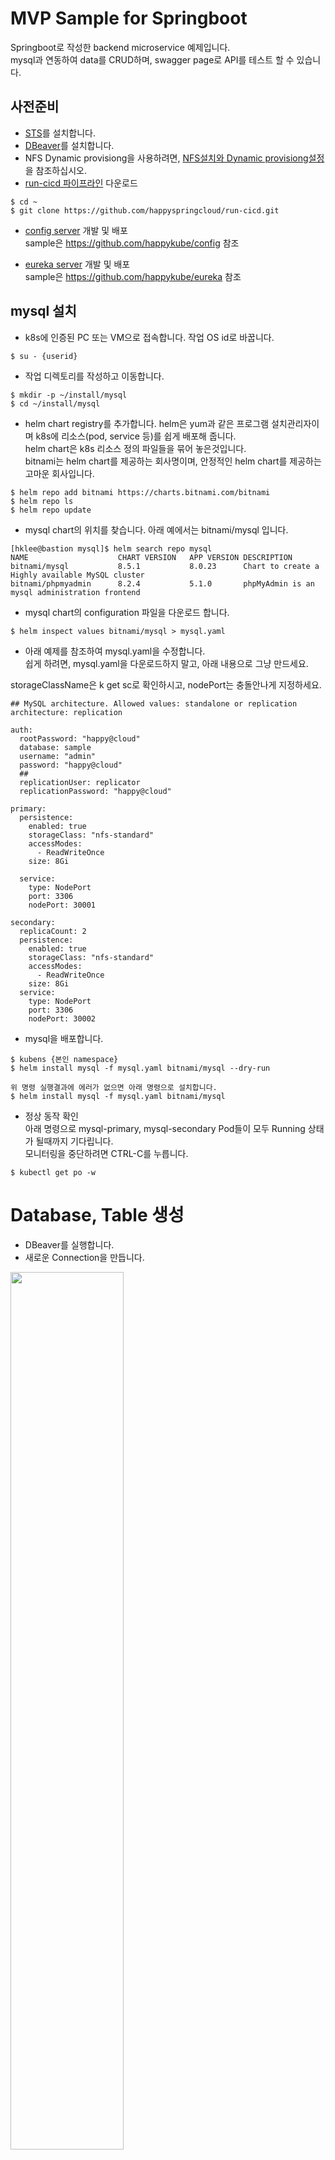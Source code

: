 # MVP Sample for Springboot

Springboot로 작성한 backend microservice 예제입니다.   
mysql과 연동하여 data를 CRUD하며, swagger page로 API를 테스트 할 수 있습니다.   

## 사전준비 
- [STS](https://spring.io/tools)를 설치합니다.
- [DBeaver](https://dbeaver.io/)를 설치합니다.  
- NFS Dynamic provisiong을 사용하려면, [NFS설치와 Dynamic provisiong설정](https://happycloud-lee.tistory.com/178?category=832243)을 참조하십시오.
- [run-cicd 파이프라인](https://happycloud-lee.tistory.com/195?category=832250) 다운로드
```
$ cd ~
$ git clone https://github.com/happyspringcloud/run-cicd.git
```
- [config server](https://happycloud-lee.tistory.com/209?category=902419) 개발 및 배포   
sample은 https://github.com/happykube/config 참조   

- [eureka server](https://happycloud-lee.tistory.com/210?category=902419) 개발 및 배포   
sample은 https://github.com/happykube/eureka 참조   


## mysql 설치
- k8s에 인증된 PC 또는 VM으로 접속합니다. 작업 OS id로 바꿉니다.   
```
$ su - {userid}
``` 

- 작업 디렉토리를 작성하고 이동합니다. 
```
$ mkdir -p ~/install/mysql
$ cd ~/install/mysql
``` 

- helm chart registry를 추가합니다. 
helm은 yum과 같은 프로그램 설치관리자이며 k8s에 리소스(pod, service 등)를 쉽게 배포해 줍니다.  
helm chart은 k8s 리소스 정의 파일들을 묶어 놓은것입니다.  
bitnami는 helm chart를 제공하는 회사명이며, 안정적인 helm chart를 제공하는 고마운 회사입니다.   
```
$ helm repo add bitnami https://charts.bitnami.com/bitnami
$ helm repo ls
$ helm repo update
```

- mysql chart의 위치를 찾습니다. 
아래 예에서는 bitnami/mysql	입니다.   
```
[hklee@bastion mysql]$ helm search repo mysql
NAME                   	CHART VERSION	APP VERSION	DESCRIPTION
bitnami/mysql          	8.5.1        	8.0.23     	Chart to create a Highly available MySQL cluster
bitnami/phpmyadmin     	8.2.4        	5.1.0      	phpMyAdmin is an mysql administration frontend
```
- mysql chart의 configuration 파일을 다운로드 합니다.  

```
$ helm inspect values bitnami/mysql > mysql.yaml

```

- 아래 예제를 참조하여 mysql.yaml을 수정합니다.  
쉽게 하려면, mysql.yaml을 다운로드하지 말고, 아래 내용으로 그냥 만드세요.   

storageClassName은 k get sc로 확인하시고, nodePort는 충돌안나게 지정하세요.  

```
## MySQL architecture. Allowed values: standalone or replication
architecture: replication

auth:
  rootPassword: "happy@cloud"
  database: sample
  username: "admin"
  password: "happy@cloud"
  ##
  replicationUser: replicator
  replicationPassword: "happy@cloud"

primary:
  persistence:
    enabled: true
    storageClass: "nfs-standard"
    accessModes:
      - ReadWriteOnce
    size: 8Gi

  service:
    type: NodePort
    port: 3306
    nodePort: 30001

secondary:
  replicaCount: 2
  persistence:
    enabled: true
    storageClass: "nfs-standard"
    accessModes:
      - ReadWriteOnce
    size: 8Gi
  service:
    type: NodePort
    port: 3306
    nodePort: 30002
```

- mysql을 배포합니다.   
```
$ kubens {본인 namespace} 
$ helm install mysql -f mysql.yaml bitnami/mysql --dry-run

위 명령 실행결과에 에러가 없으면 아래 명령으로 설치합니다.   
$ helm install mysql -f mysql.yaml bitnami/mysql
```

- 정상 동작 확인   
아래 명령으로 mysql-primary, mysql-secondary Pod들이 모두 Running 상태가 될때까지 기다립니다.    
모니터링을 중단하려면 CTRL-C를 누릅니다.    
```
$ kubectl get po -w 
```

# Database, Table 생성 
- DBeaver를 실행합니다. 
- 새로운 Connection을 만듭니다. 
<img src="./img/2021-04-04-12-25-55.png" width=60% height=60%/>

Server Host는 k8s node중 아무거나 한 node의 public IP를 지정합니다.  
위 mysql.yaml에 정의한대로,   
mysql-primary의 nodePort, auth.database, auth.rootPassword를 입력합니다.   
<img src="./img/2021-04-04-12-31-36.png" width=80% height=80%/>

- Database 'msadb'를 생성합니다. 
<img src="./img/2021-04-04-12-37-46.png" width=60% height=60%/>
<img src="./img/2021-04-04-12-39-58.png" width=60% height=60%/>

아래 내용을 붙여넣기 하고, 위 그림과 같이 왼쪽 화살표 아이콘을 클릭하여 실행합니다.   
```
create database if not exists msadb default CHARACTER SET utf8 collate utf8_unicode_ci;
```

새로고침하여, msadb가 생성되었는지 확인합니다.   
<img src="./img/2021-04-04-12-41-48.png" width=40% height=40%/>

- user 'msa'를 만듭니다.  
아래 내용을 붙여넣기 하고, 왼쪽 화살표 아이콘을 클릭하여 실행합니다.   
```
create user 'msa'@'%' IDENTIFIED by 'passw0rd';
```

- user 'msa'가 msadb를 사용할 수 있도록 권한을 부여합니다.   
아래 내용을 붙여넣기 하고, 왼쪽 화살표 아이콘을 클릭하여 실행합니다.   
```
grant all PRIVILEGES on msadb.* to 'msa'@'%';
```

- Connection을 편집하여, Database를 msadb로 변경합니다. 
<img src="./img/2021-04-04-12-52-05.png" width=40% height=40%/>

<img src="./img/2021-04-04-12-52-34.png" width=40% height=40%/>

- Table 'tb_user'를 생성합니다. 
SQL편집기를 열고, 아래 내용을 실행합니다. 
```
CREATE TABLE `tb_user` (
  `id` int(11) unsigned NOT NULL AUTO_INCREMENT,
  `user_id` varchar(50) COLLATE utf8_unicode_ci DEFAULT NULL,
  `user_nm` varchar(250) COLLATE utf8_unicode_ci DEFAULT NULL,
  `addr` varchar(500) COLLATE utf8_unicode_ci DEFAULT NULL,
  `cell_phone` varchar(250) COLLATE utf8_unicode_ci DEFAULT NULL,
  `agree_info` varchar(50) COLLATE utf8_unicode_ci DEFAULT NULL,
  `birth_dt` varchar(50) COLLATE utf8_unicode_ci DEFAULT NULL,
  PRIMARY KEY (`id`)
) ENGINE=InnoDB AUTO_INCREMENT=4 DEFAULT CHARSET=utf8 COLLATE=utf8_unicode_ci;
```

## 프로그램 다운로드, 테스트
- PC에서 이 repository를 본인git으로 fectch합니다. 
<img src="./img/2021-04-04-13-08-45.png" width=60% height=60%/>

- PC에서 fetch한 repository를 clone합니다. 
```
> git clone https://github.com/{your git org}/mvp-sample-springboot.git
```

- STS에 import합니다. 
<img src="./img/2021-04-04-13-09-29.png" width=40% height=40%/>
<img src="./img/2021-04-04-13-09-42.png" width=60% height=60%/>

clone한 디렉토리를 선택합니다. 프로젝트를 선택하고, [Finish]를 클릭합니다.   
<img src="./img/2021-04-04-13-10-18.png" width=60% height=60%/>


- Update project를 수행합니다.  
Project를 선택하고, 우측마우스를 누른 후 'Maven > Update project'를 실행합니다.    
아래 그림과 같이 'Force ...'를 체크하고 업데이트를 수행합니다.   
<img src="./img/2021-04-04-13-13-27.png" width=60% height=60%/>


- application-local.yaml파일을 열어, mysql host의 IP를 수정합니다.  
k8s node중 아무거나 한 Node의 IP를 지정하면 됩니다.   
<img src="./img/2021-04-04-13-17-33.png" width=90% height=90%/>

- local에서 config와 eureka서버를 실행합니다.   
<img src="./img/2021-04-04-13-19-20.png" width=60% height=60%/>

- mvp-sample-springboot를 실행합니다.  
<img src="./img/2021-04-04-13-24-13.png" width=50% height=50%/>

- 웹브라우저에서 http://localhost:1001/swagger-ui/를 오픈합니다.  
API가 정상적으로 수행되는지 확인한다.   

## config관리 repository에 설정파일 추가   
- config서버와 연결된 config관리 git repository를 PC에 clone
예를 들어 그 이름이 configmng라며 아래와 같이 clone합니다.   
```
> cd ~/work
> git clone https://github.com/happykube/configmng.git 
```

- mvp-sample-springboot 디렉토리를 만들고, config파일들 작성
  - mvp-sample-springboot-cicd-common.properties   
  ```
  # Container Image info
  image_registry=docker.io
  image_project=happykube
  image_repository=mvp-sample-springboot
  image_tag=0.0.1

  # resources
  req_cpu=64m
  req_mem=64Mi
  limit_cpu=1024m
  limit_mem=1024Mi

  # db info
  dbhost=mysql-primary
  dbport=3306
  dbuser=msa
  ```

  - mvp-sample-springboot-cicd-dev.properties   
  service_host의 IP는 본인 k8s node ip로 변경하세요.   
  ```
  # namespace, sa
  namespace=hklee
  serviceaccount=sa-hklee

  # Service info
  service_target_port=1001
  service_port=1001
  service_host=hklee.mvp-sample-springboot.169.56.84.37.nip.io
  service_replicas=1

  image_pull_policy=Always

  ```

  - mvp-sample-springboot-cicd-prod.properties   
  service_host의 IP는 본인 k8s node ip로 변경하세요.   
  ```
  # namespace, sa
  namespace=hklee
  serviceaccount=sa-hklee

  # Service info
  service_target_port=1001
  service_port=1001
  service_host=hklee.mvp-sample-springboot.169.56.84.37.nip.io
  service_replicas=2

  image_pull_policy=Always

  ```
  
  - mvp-sample-springboot-common.yaml
  값 바꾸실건 없습니다.   
  ```
  spring:  
    datasource:
      driverClassName: com.mysql.jdbc.Driver
      url: jdbc:mysql://${dbhost:169.56.84.35}:${dbport:30001}/msadb?useUnicode=true&characterEncoding=utf-8
      username: ${dbuser:msa}
      password: ${dbpassword:passw0rd}
      sql-script-encoding: utf-8
      hikari:
        connection-timeout: 5000
        validation-timeout: 1000
        maximum-pool-size: 30
        minimum-idle: 2
        connection-test-query: SELECT 1
      
  #logging
  logging:
    config:
    pattern:
        console: "%clr(%d{yyyy-MM-dd HH:mm:ss}){faint} %clr(${LOG_LEVEL_PATTERN:-%5p}) %clr([${springAppName:-},%X{X-B3-TraceId:-},%X{X-B3-SpanId:-},%X{X-Span-Export:-}]){yellow} %clr(${PID:- }){magenta} %clr(---){faint} %clr([%15.15t]){faint} %clr(%-40.40logger{39}){cyan} %clr(:){faint} %m%n${LOG_EXCEPTION_CONVERSION_WORD:-%wEx}" 
    level: 
        org.springframework: warn
        com.springboot.microservices.sample: debug
    
  mybatis:
      mapper-locations: classpath:mapper/*.xml
      configuration:
          map-underscore-to-camel-case: true
      type-aliases-package: com.springboot.microservices.sample.model
  ```

  - mvp-sample-springboot-secret-common.properties
  ```
  mq_pw=guest
  dbpassword=passw0rd
  ```

- git push합니다. 

## k8s에 배포
- PC의 소스를 git repository로 push합니다. 
```
$ git add . --all && git commit -m "initial version" && git push -u origin main 
```


- k8s에 연결된 PC 또는 VM에 접속합니다.  

- 본인의 OS user로 전환합니다.  

- 작업 디레토리를 만들고, 이동합니다.  
```
$ mkdir -p ~/work 
$ cd ~/work
```

- 소스를 clone합니다. 
```
$ git clone https://github.com/{your git org}/mvp-sample-springboot.git
```

- run-cicd로 빌드 & 배포합니다.  
```
$ run-cicd
[hklee@bastion mvp-sample-springboot]$ run-cicd
# container image registry 로그인 username: happycloudpak
# container image registry 로그인 password: xxxxxxxxx
# kubernetes context name(현재 context는 .): .
# 배포대상 프로파일(dev/prod): dev
# base directory(현재 directory는 .): .
# 개발언어(java/nodejs/react): java
# config server ingress name(해당없으면 ENTER): config
```

- Pod가 Running상태가 될때까지 기다립니다. 
```
[hklee@bastion mvp-sample-springboot]$ kubectl get po -w | grep mvp-sample-springboot
mvp-sample-springboot-0                           1/1     Running     0          25m
```

- ingress주소를 복사하여, 웹브라우저에서 오픈합니다. 
```
[hklee@bastion mvp-sample-springboot]$ kubectl get ing | grep mvp-sample-springboot
mvp-sample-springboot   <none>   hklee.mvp-sample-springboot.169.56.84.37.nip.io
```
<img src="./img/2021-04-04-14-01-06.png" width=70% height=70%/>


